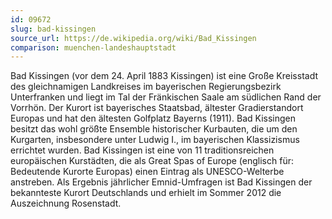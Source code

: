 ```yaml
---
id: 09672
slug: bad-kissingen
source_url: https://de.wikipedia.org/wiki/Bad_Kissingen
comparison: muenchen-landeshauptstadt
---
```


Bad Kissingen (vor dem 24. April 1883 Kissingen) ist eine Große Kreisstadt des gleichnamigen Landkreises im bayerischen Regierungsbezirk Unterfranken und liegt im Tal der Fränkischen Saale am südlichen Rand der Vorrhön. Der Kurort ist bayerisches Staatsbad, ältester Gradierstandort Europas und hat den ältesten Golfplatz Bayerns (1911). Bad Kissingen besitzt das wohl größte Ensemble historischer Kurbauten, die um den Kurgarten, insbesondere unter Ludwig I., im bayerischen Klassizismus errichtet wurden. Bad Kissingen ist eine von 11 traditionsreichen europäischen Kurstädten, die als Great Spas of Europe (englisch für: Bedeutende Kurorte Europas) einen Eintrag als UNESCO-Welterbe anstreben. Als Ergebnis jährlicher Emnid-Umfragen ist Bad Kissingen der bekannteste Kurort Deutschlands und erhielt im Sommer 2012 die Auszeichnung Rosenstadt.
